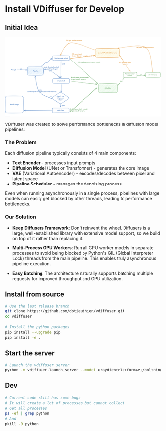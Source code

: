 # Install VDiffuser for Develop

## Initial Idea

![VDiffuser Initial Idea](images/init_idea.png)

VDiffuser was created to solve performance bottlenecks in diffusion model pipelines:

### The Problem
Each diffusion pipeline typically consists of 4 main components:
- **Text Encoder** - processes input prompts
- **Diffusion Model** (UNet or Transformer) - generates the core image
- **VAE** (Variational Autoencoder) - encodes/decodes between pixel and latent space  
- **Pipeline Scheduler** - manages the denoising process

Even when running asynchronously in a single process, pipelines with large models can easily get blocked by other threads, leading to performance bottlenecks.

### Our Solution
- **Keep Diffusers Framework**: Don't reinvent the wheel. Diffusers is a large, well-established library with extensive model support, so we build on top of it rather than replacing it.

- **Multi-Process GPU Workers**: Run all GPU worker models in separate processes to avoid being blocked by Python's GIL (Global Interpreter Lock) threads from the main pipeline. This enables truly asynchronous pipeline execution.

- **Easy Batching**: The architecture naturally supports batching multiple requests for improved throughput and GPU utilization.

## Install from source

```bash
# Use the last release branch
git clone https://github.com/dotieuthien/vdiffuser.git
cd vdiffuser

# Install the python packages
pip install --upgrade pip
pip install -e .
```

## Start the server

```bash
# Launch the vdiffuser server
python -m vdiffuser.launch_server --model GraydientPlatformAPI/boltning-hyperd-sdxl --pipeline StableDiffusionXLPipeline
```

## Dev
```bash
# Current code still has some bugs
# It will create a lot of processes but cannot collect
# Get all processes
ps -ef | grep python
# And
pkill -9 python
```

